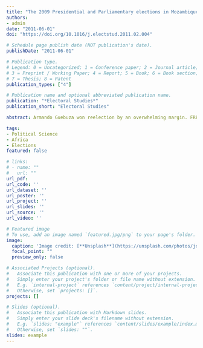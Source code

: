 ```yaml
---
title: "The 2009 Presidential and Parliamentary elections in Mozambique"
authors:
- admin
date: "2011-06-01"
doi: "https://doi.org/10.1016/j.electstud.2011.02.004"

# Schedule page publish date (NOT publication's date).
publishDate: "2011-06-01"

# Publication type.
# Legend: 0 = Uncategorized; 1 = Conference paper; 2 = Journal article;
# 3 = Preprint / Working Paper; 4 = Report; 5 = Book; 6 = Book section;
# 7 = Thesis; 8 = Patent
publication_types: ["4"]

# Publication name and optional abbreviated publication name.
publication: "*Electoral Studies*"
publication_short: "Electoral Studies"

abstract: Armando Guebuza won reelection by an overwhelming margin. FRELIMO gained further control of the parliament.  RENAMO had only a small impact on this election relative to the previous three. A new party, MDM, was able to win a marginal percentage of the votes. Mozambique is close to one-party rule.

tags:
- Political Science
- Africa
- Elections
featured: false

# links:
# - name: ""
#   url: ""
url_pdf: 
url_code: ''
url_dataset: ''
url_poster: ''
url_project: ''
url_slides: ''
url_source: ''
url_video: ''

# Featured image
# To use, add an image named `featured.jpg/png` to your page's folder. 
image:
  caption: 'Image credit: [**Unsplash**](https://unsplash.com/photos/jdD8gXaTZsc)'
  focal_point: ""
  preview_only: false

# Associated Projects (optional).
#   Associate this publication with one or more of your projects.
#   Simply enter your project's folder or file name without extension.
#   E.g. `internal-project` references `content/project/internal-project/index.md`.
#   Otherwise, set `projects: []`.
projects: []

# Slides (optional).
#   Associate this publication with Markdown slides.
#   Simply enter your slide deck's filename without extension.
#   E.g. `slides: "example"` references `content/slides/example/index.md`.
#   Otherwise, set `slides: ""`.
slides: example
---
```

